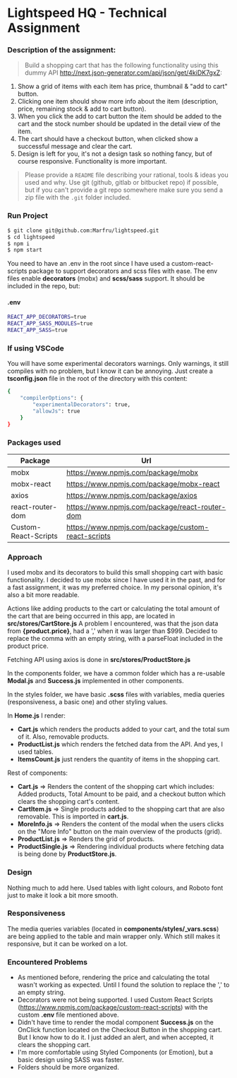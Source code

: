 # Lightspeed HQ - Technical Assignment

### Description of the assignment:

>Build a shopping cart that has the following functionality using this dummy API http://next.json-generator.com/api/json/get/4kiDK7gxZ:

1) Show a grid of items with each item has price, thumbnail & "add to cart" button.
2) Clicking one item should show more info about the item (description, price, remaining stock & add to cart button).
3) When you click the add to cart button the item should be added to the cart and the stock number should be updated in the detail view of the item.
4) The cart should have a checkout button, when clicked show a successful message and clear the cart.
5) Design is left for you, it's not a design task so nothing fancy, but of course responsive. Functionality is more important.

>Please provide a `README` file describing your rational, tools & ideas you used and why. Use git (github, gitlab or bitbucket repo) if possible, but if you can't provide a git repo somewhere make sure you send a zip file with the `.git` folder included.

### Run Project

```sh
$ git clone git@github.com:Marfru/lightspeed.git
$ cd lightspeed
$ npm i
$ npm start
```

You need to have an .env in the root since I have used a custom-react-scripts package to support decorators and scss files with ease. The env files enable **decorators** (mobx) and **scss/sass** support. It should be included in the repo, but:

#### .env
```sh
REACT_APP_DECORATORS=true
REACT_APP_SASS_MODULES=true
REACT_APP_SASS=true
```

### If using VSCode

You will have some experimental decorators warnings. Only warnings, it still compiles with no problem, but I know it can be annoying. Just create a **tsconfig.json** file in the root of the directory with this content:

```sh
{
    "compilerOptions": {
        "experimentalDecorators": true,
        "allowJs": true
    }
}
```


### Packages used

| Package | Url |
| ------ | ------ |
| mobx | https://www.npmjs.com/package/mobx |
| mobx-react | https://www.npmjs.com/package/mobx-react |
| axios | https://www.npmjs.com/package/axios |
| react-router-dom | https://www.npmjs.com/package/react-router-dom |
| Custom-React-Scripts | https://www.npmjs.com/package/custom-react-scripts |

### Approach

I used mobx and its decorators to build this small shopping cart with basic functionality. I decided to use mobx since I have used it in the past, and for a fast assignment, it was my preferred choice. In my personal opinion, it's also a bit more readable.

Actions like adding products to the cart or calculating the total amount of the cart that are being occurred in this app, are located in **src/stores/CartStore.js** A problem I encountered, was that the json data from **{product.price}**, had a ',' when it was larger than $999. Decided to replace the comma with an empty string, with a parseFloat included in the product price.

Fetching API using axios is done in **src/stores/ProductStore.js**

In the components folder, we have a common folder which has a re-usable **Modal.js** and **Success.js** implemented in other components.

In the styles folder, we have basic **.scss** files with variables, media queries (responsiveness, a basic one) and other styling values.

In **Home.js** I render:
- **Cart.js** which renders the products added to your cart, and the total sum of it. Also, removable products.
- **ProductList.js** which renders the fetched data from the API. And yes, I used tables.
- **ItemsCount.js** just renders the quantity of items in the shopping cart.

Rest of components:

- **Cart.js** => Renders the content of the shopping cart which includes: Added products, Total Amount to be paid, and a checkout button which clears the shopping cart's content.
- **CartItem.js** => Single products added to the shopping cart that are also removable. This is imported in **cart.js**.
- **MoreInfo.js** => Renders the content of the modal when the users clicks on the "More Info" button on the main overview of the products (grid).
- **ProductList.js** => Renders the grid of products.
- **ProductSingle.js** => Rendering individual products where fetching data is being done by **ProductStore.js**.

### Design

Nothing much to add here. Used tables with light colours, and Roboto font just to make it look a bit more smooth.

### Responsiveness

The media queries variables (located in **components/styles/_vars.scss**) are being applied to the table and main wrapper only. Which still makes it responsive, but it can be worked on a lot.

### Encountered Problems

- As mentioned before, rendering the price and calculating the total wasn't working as expected. Until I found the solution to replace the ',' to an empty string.
- Decorators were not being supported. I used Custom React Scripts (https://www.npmjs.com/package/custom-react-scripts) with the custom **.env** file mentioned above.
- Didn't have time to render the modal component **Success.js** on the OnClick function located on the Checkout Button in the shopping cart. But I know how to do it. I just added an alert, and when accepted, it clears the shopping cart.
- I'm more comfortable using Styled Components (or Emotion), but a basic design using SASS was faster.
- Folders should be more organized.



